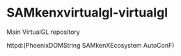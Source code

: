 # SAMkenxvirtualgl-virtualgl
Main VirtualGL repository

httpd:(PhoenixDOMString SAMkenXEcosystem AutoConF)
